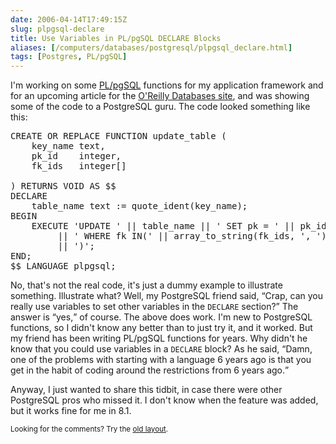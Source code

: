 ```yaml
--- 
date: 2006-04-14T17:49:15Z
slug: plpgsql-declare
title: Use Variables in PL/pgSQL DECLARE Blocks
aliases: [/computers/databases/postgresql/plpgsql_declare.html]
tags: [Postgres, PL/pgSQL]
---
```


<p>I'm working on some <a href="http://www.postgresql.org/docs/current/interactive/plpgsql.html" title="Read the PL/pgSQL Docs">PL/pgSQL</a> functions for my application framework and for an upcoming article for the <a href="http://www.oreillynet.com/databases/" title="O'Reilly Databases">O'Reilly Databases site</a>, and was showing some of the code to a PostgreSQL guru. The code looked something like this:</p>

<pre>
CREATE OR REPLACE FUNCTION update_table (
    key_name text,
    pk_id    integer,
    fk_ids   integer[]

) RETURNS VOID AS $$
DECLARE
    table_name text := quote_ident(key_name);
BEGIN
    EXECUTE &#x0027;UPDATE &#x0027; || table_name || &#x0027; SET pk = &#x0027; || pk_id
         || &#x0027; WHERE fk IN(&#x0027; || array_to_string(fk_ids, &#x0027;, &#x0027;)
         || &#x0027;)&#x0027;;
END;
$$ LANGUAGE plpgsql;
</pre>

<p>No, that's not the real code, it's just a dummy example to illustrate something. Illustrate what? Well, my PostgreSQL friend said, <q>Crap, can you really use variables to set other variables in the <code>DECLARE</code> section?</q> The answer is <q>yes,</q> of course. The above does work. I'm new to PostgreSQL functions, so I didn't know any better than to just try it, and it worked. But my friend has been writing PL/pgSQL functions for years. Why didn't he know that you could use variables in a <code>DECLARE</code> block? As he said, <q>Damn, one of the problems with starting with a language 6 years ago is that you get in the habit of coding around the restrictions from 6 years ago.</q></p>

<p>Anyway, I just wanted to share this tidbit, in case there were other PostgreSQL pros who missed it. I don't know when the feature was added, but it works fine for me in 8.1.</p>


<p class="past"><small>Looking for the comments? Try the <a rel="nofollow" href="//past.justatheory.com/computers/databases/postgresql/plpgsql_declare.html">old layout</a>.</small></p>



